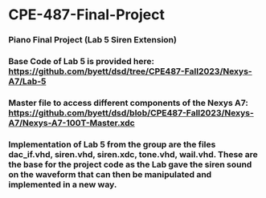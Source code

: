 # CPE-487-Final-Project
### Piano Final Project (Lab 5 Siren Extension)
### Base Code of Lab 5 is provided here: https://github.com/byett/dsd/tree/CPE487-Fall2023/Nexys-A7/Lab-5
### Master file to access different components of the Nexys A7: https://github.com/byett/dsd/blob/CPE487-Fall2023/Nexys-A7/Nexys-A7-100T-Master.xdc
### Implementation of Lab 5 from the group are the files dac_if.vhd, siren.vhd, siren.xdc, tone.vhd, wail.vhd. These are the base for the project code as the Lab gave the siren sound on the waveform that can then be manipulated and implemented in a new way.
